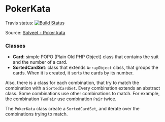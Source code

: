 PokerKata
=========

Travis status: [![Build Status](https://travis-ci.org/ianmonge/PokerKata.png?branch=master)](https://travis-ci.org/ianmonge/PokerKata)

Source: [Solveet - Poker kata](http://www.solveet.com/exercises/Poker-Kata/193)

### Classes

* __Card__: simple POPO (Plain Old PHP Object) class that contains the suit and the number of a card.
* __SortedCardSet__: class that extends `ArrayObject` class, that groups the cards. When it is created, it sorts the cards by its number.

Also, there is a class for each combination, that try to match the combination with a `SortedCardSet`. Every combination extends an abstract class. Some combinations use other combinations to match. For example, the combination `TwoPair` use combination `Pair` twice.

The `PokerKata` class create a `SortedCardSet`, and iterate over the combinations trying to match.